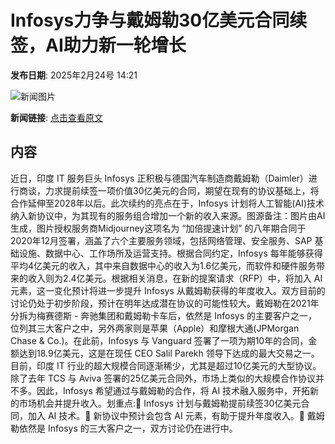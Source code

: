 # Infosys力争与戴姆勒30亿美元合同续签，AI助力新一轮增长

**发布日期**: 2025年2月24号 14:21

![新闻图片](https://pic.chinaz.com/picmap/202306131355473164_2.jpg)

**新闻链接**: [点击查看原文](https://www.aibase.com/zh/news/15652)

## 内容

近日，印度 IT 服务巨头 Infosys 正积极与德国汽车制造商戴姆勒（Daimler）进行商谈，力求提前续签一项价值30亿美元的合同，期望在现有的协议基础上，将合作延伸至2028年以后。此次续约的亮点在于，Infosys 计划将人工智能(AI)技术纳入新协议中，为其现有的服务组合增加一个新的收入来源。图源备注：图片由AI生成，图片授权服务商Midjourney这项名为 “加倍提速计划” 的八年期合同于2020年12月签署，涵盖了六个主要服务领域，包括网络管理、安全服务、SAP 基础设施、数据中心、工作场所及运营支持。根据合同约定，Infosys 每年能够获得平均4亿美元的收入，其中来自数据中心的收入为1.6亿美元，而软件和硬件服务带来的收入则为2.4亿美元。根据相关消息，在新的提案请求（RFP）中，将加入 AI 元素，这一变化预计将进一步提升 Infosys 从戴姆勒获得的年度收入。双方目前的讨论仍处于初步阶段，预计在明年达成潜在协议的可能性较大。戴姆勒在2021年分拆为梅赛德斯 - 奔驰集团和戴姆勒卡车后，依然是 Infosys 的主要客户之一，位列其三大客户之中，另外两家则是苹果（Apple）和摩根大通(JPMorgan Chase & Co.)。在此前，Infosys 与 Vanguard 签署了一项为期10年的合同，金额达到18.9亿美元，这是在现任 CEO Salil Parekh 领导下达成的最大交易之一。目前，印度 IT 行业的超大规模合同逐渐稀少，尤其是超过10亿美元的大型协议。除了去年 TCS 与 Aviva 签署的25亿美元合同外，市场上类似的大规模合作协议并不多。因此，Infosys 希望通过与戴姆勒的合作，将 AI 技术融入服务中，开拓新的市场机会并提升收入。划重点:💼 Infosys 计划与戴姆勒提前续签30亿美元合同，加入 AI 技术。🤖 新协议中预计会包含 AI 元素，有助于提升年度收入。🚗 戴姆勒依然是 Infosys 的三大客户之一，双方讨论仍在进行中。
